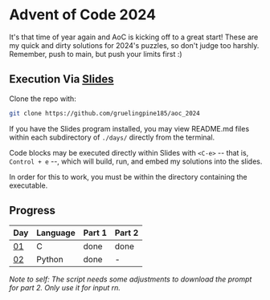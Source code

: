 # Advent of Code 2024

It's that time of year again and AoC is kicking off to a great start! These are 
my quick and dirty solutions for 2024's puzzles, so don't judge too harshly. 
Remember, push to main, but push your limits first :)

## Execution Via [Slides](https://github.com/maaslalani/slides)

Clone the repo with:

```sh
git clone https://github.com/gruelingpine185/aoc_2024
```

If you have the Slides program installed, you may view README.md files within 
each subdirectory of `./days/` directly from the terminal.

Code blocks may be executed directly within Slides with `<C-e>` -- that is, 
`Control + e` --, which will build, run, and embed my solutions into the slides.

In order for this to work, you must be within the directory containing the 
executable.

## Progress

| Day | Language | Part 1 | Part 2 |
| --- | -------- | ------ | ------ |
| [01](./days/01) | C | done | done | 
| [02](./days/02) | Python | done | - | 


*Note to self: The script needs some adjustments to download the prompt for 
part 2. Only use it for input rn.*
